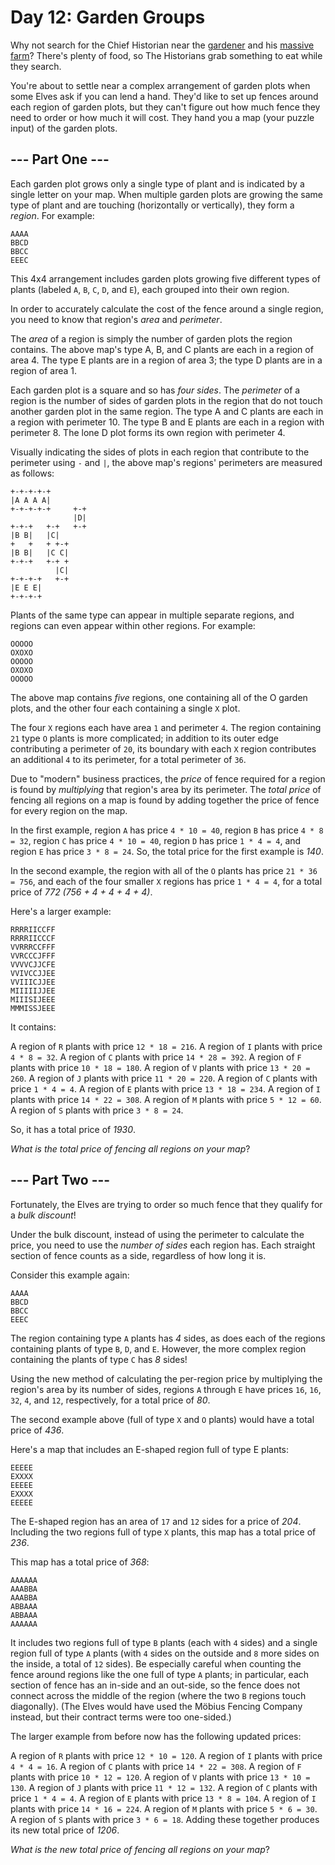 # Day 12: Garden Groups

Why not search for the Chief Historian near the [gardener](https://adventofcode.com/2023/day/5) and his [massive farm](https://adventofcode.com/2023/day/21)? There's plenty of food, so The Historians grab something to eat while they search.

You're about to settle near a complex arrangement of garden plots when some Elves ask if you can lend a hand. They'd like to set up fences around each region of garden plots, but they can't figure out how much fence they need to order or how much it will cost. They hand you a map (your puzzle input) of the garden plots.

## --- Part One ---
Each garden plot grows only a single type of plant and is indicated by a single letter on your map. When multiple garden plots are growing the same type of plant and are touching (horizontally or vertically), they form a *region*. For example:

```
AAAA
BBCD
BBCC
EEEC
```

This 4x4 arrangement includes garden plots growing five different types of plants (labeled `A`, `B`, `C`, `D`, and `E`), each grouped into their own region.

In order to accurately calculate the cost of the fence around a single region, you need to know that region's *area* and *perimeter*.

The *area* of a region is simply the number of garden plots the region contains. The above map's type A, B, and C plants are each in a region of area 4. The type E plants are in a region of area 3; the type D plants are in a region of area 1.

Each garden plot is a square and so has *four sides*. The *perimeter* of a region is the number of sides of garden plots in the region that do not touch another garden plot in the same region. The type A and C plants are each in a region with perimeter 10. The type B and E plants are each in a region with perimeter 8. The lone D plot forms its own region with perimeter 4.

Visually indicating the sides of plots in each region that contribute to the perimeter using `-` and `|`, the above map's regions' perimeters are measured as follows:

```
+-+-+-+-+
|A A A A|
+-+-+-+-+     +-+
              |D|
+-+-+   +-+   +-+
|B B|   |C|
+   +   + +-+
|B B|   |C C|
+-+-+   +-+ +
          |C|
+-+-+-+   +-+
|E E E|
+-+-+-+
```

Plants of the same type can appear in multiple separate regions, and regions can even appear within other regions. For example:

```
OOOOO
OXOXO
OOOOO
OXOXO
OOOOO
```

The above map contains *five* regions, one containing all of the O garden plots, and the other four each containing a single `X` plot.

The four `X` regions each have area `1` and perimeter `4`. The region containing `21` type `O` plants is more complicated; in addition to its outer edge contributing a perimeter of `20`, its boundary with each `X` region contributes an additional `4` to its perimeter, for a total perimeter of `36`.

Due to "modern" business practices, the *price* of fence required for a region is found by *multiplying* that region's area by its perimeter. The *total price* of fencing all regions on a map is found by adding together the price of fence for every region on the map.

In the first example, region `A` has price `4 * 10 = 40`, region `B` has price `4 * 8 = 32`, region `C` has price `4 * 10 = 40`, region `D` has price `1 * 4 = 4`, and region `E` has price `3 * 8 = 24`. So, the total price for the first example is *140*.

In the second example, the region with all of the `O` plants has price `21 * 36 = 756`, and each of the four smaller `X` regions has price `1 * 4 = 4`, for a total price of *772 (756 + 4 + 4 + 4 + 4)*.

Here's a larger example:

```
RRRRIICCFF
RRRRIICCCF
VVRRRCCFFF
VVRCCCJFFF
VVVVCJJCFE
VVIVCCJJEE
VVIIICJJEE
MIIIIIJJEE
MIIISIJEEE
MMMISSJEEE
```

It contains:

A region of `R` plants with price `12 * 18 = 216`.
A region of `I` plants with price `4 * 8 = 32`.
A region of `C` plants with price `14 * 28 = 392`.
A region of `F` plants with price `10 * 18 = 180`.
A region of `V` plants with price `13 * 20 = 260`.
A region of `J` plants with price `11 * 20 = 220`.
A region of `C` plants with price `1 * 4 = 4`.
A region of `E` plants with price `13 * 18 = 234`.
A region of `I` plants with price `14 * 22 = 308`.
A region of `M` plants with price `5 * 12 = 60`.
A region of `S` plants with price `3 * 8 = 24`.

So, it has a total price of *1930*.

*What is the total price of fencing all regions on your map*?

<!-- Your puzzle answer was 1370258. -->

## --- Part Two ---
Fortunately, the Elves are trying to order so much fence that they qualify for a *bulk discount*!

Under the bulk discount, instead of using the perimeter to calculate the price, you need to use the *number of sides* each region has. Each straight section of fence counts as a side, regardless of how long it is.

Consider this example again:

```
AAAA
BBCD
BBCC
EEEC
```

The region containing type `A` plants has *4* sides, as does each of the regions containing plants of type `B`, `D`, and `E`. However, the more complex region containing the plants of type `C` has *8* sides!

Using the new method of calculating the per-region price by multiplying the region's area by its number of sides, regions `A` through `E` have prices `16`, `16`, `32`, `4`, and `12`, respectively, for a total price of *80*.

The second example above (full of type `X` and `O` plants) would have a total price of *436*.

Here's a map that includes an E-shaped region full of type E plants:

```
EEEEE
EXXXX
EEEEE
EXXXX
EEEEE
```

The E-shaped region has an area of `17` and `12` sides for a price of *204*. Including the two regions full of type `X` plants, this map has a total price of *236*.

This map has a total price of *368*:

```
AAAAAA
AAABBA
AAABBA
ABBAAA
ABBAAA
AAAAAA
```

It includes two regions full of type `B` plants (each with `4` sides) and a single region full of type `A` plants (with `4` sides on the outside and `8` more sides on the inside, a total of `12` sides). Be especially careful when counting the fence around regions like the one full of type `A` plants; in particular, each section of fence has an in-side and an out-side, so the fence does not connect across the middle of the region (where the two `B` regions touch diagonally). (The Elves would have used the Möbius Fencing Company instead, but their contract terms were too one-sided.)

The larger example from before now has the following updated prices:

A region of `R` plants with price `12 * 10 = 120`.
A region of `I` plants with price `4 * 4 = 16`.
A region of `C` plants with price `14 * 22 = 308`.
A region of `F` plants with price `10 * 12 = 120`.
A region of `V` plants with price `13 * 10 = 130`.
A region of `J` plants with price `11 * 12 = 132`.
A region of `C` plants with price `1 * 4 = 4`.
A region of `E` plants with price `13 * 8 = 104`.
A region of `I` plants with price `14 * 16 = 224`.
A region of `M` plants with price `5 * 6 = 30`.
A region of `S` plants with price `3 * 6 = 18`.
Adding these together produces its new total price of *1206*.

*What is the new total price of fencing all regions on your map*?

<!-- Your puzzle answer was 805814. -->
